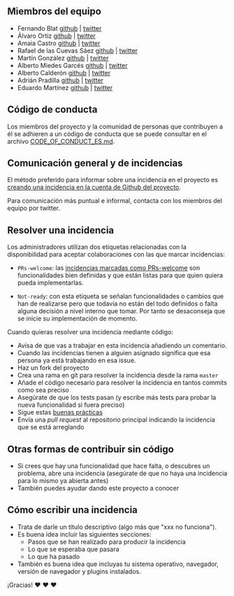 ## Miembros del equipo

* Fernando Blat [github](https://github.com/ferblape) | [twitter](https://twitter.com/ferblape)
* Álvaro Ortiz [github](https://github.com/furilo) | [twitter](https://twitter.com/furilo)
* Amaia Castro [github](https://github.com/amaia) | [twitter](https://twitter.com/amaiac)
* Rafael de las Cuevas Sáez [github](https://github.com/rafadelascuevas) | [twitter](https://twitter.com/rafadelascuevas)
* Martín González [github](https://github.com/martgnz) | [twitter](https://twitter.com/martgnz)
* Alberto Miedes Garcés [github](https://github.com/amiedes) | [twitter](https://twitter.com/amiedes94)
* Alberto Calderón [github](https://github.com/bertocq) | [twitter](https://twitter.com/bertocq)
* Adrián Pradilla [github](https://github.com/apradillap) | [twitter](https://twitter.com/apradillap)
* Eduardo Martínez [github](https://github.com/entantoencuanto) | [twitter](https://twitter.com/apradillap)

## Código de conducta

Los miembros del proyecto y la comunidad de personas que contribuyen a él se adhieren a un código de conducta que se puede consultar en el archivo [CODE_OF_CONDUCT_ES.md](CODE_OF_CONDUCT_ES.md).

## Comunicación general y de incidencias

El método preferido para informar sobre una incidencia en el proyecto es [creando una incidencia en la cuenta de Github del proyecto](https://github.com/PopulateTools/gobierto/issues/new).

Para comunicación más puntual e informal, contacta con los miembros del equipo por twitter.

## Resolver una incidencia

Los administradores utilizan dos etiquetas relacionadas con la disponibilidad para aceptar colaboraciones con las que marcar incidencias:

* `PRs-welcome`: las [incidencias marcadas como PRs-welcome](https://github.com/PopulateTools/gobierto/labels/PRs-welcome) son funcionalidades bien definidas y que están listas para que quien quiera pueda implementarlas.

* `Not-ready`: con esta etiqueta se señalan funcionalidades o cambios que han de realizarse pero que todavía no están del todo definidos o falta alguna decisión a nivel interno que tomar. Por tanto se desaconseja que se inicie su implementación de momento.

Cuando quieras resolver una incidencia mediante código:

* Avisa de que vas a trabajar en esta incidencia añadiendo un comentario.
* Cuando las incidencias tienen a alguien asignado significa que esa persona ya está trabajando en esa issue.
* Haz un fork del proyecto
* Crea una rama en git para resolver la incidencia desde la rama `master`
* Añade el código necesario para resolver la incidencia en tantos commits como sea preciso
* Asegúrate de que los tests pasan (y escribe más tests para probar la nueva funcionalidad si fuera preciso)
* Sigue estas [buenas prácticas](https://github.com/styleguide/ruby)
* Envía una *pull request* al repositorio principal indicando la incidencia que se está arreglando

## Otras formas de contribuir sin código

* Si crees que hay una funcionalidad que hace falta, o descubres un problema, abre una incidencia (asegúrate de que
  no haya una incidencia para lo mismo ya abierta antes)
* También puedes ayudar dando este proyecto a conocer

## Cómo escribir una incidencia

* Trata de darle un título descriptivo (algo más que "xxx no funciona").
* Es buena idea incluir las siguientes secciones:
  * Pasos que se han realizado para producir la incidencia
  * Lo que se esperaba que pasara
  * Lo que ha pasado
* También es buena idea que incluyas tu sistema operativo, navegador, versión de navegador y plugins instalados.

¡Gracias! :heart: :heart: :heart:
